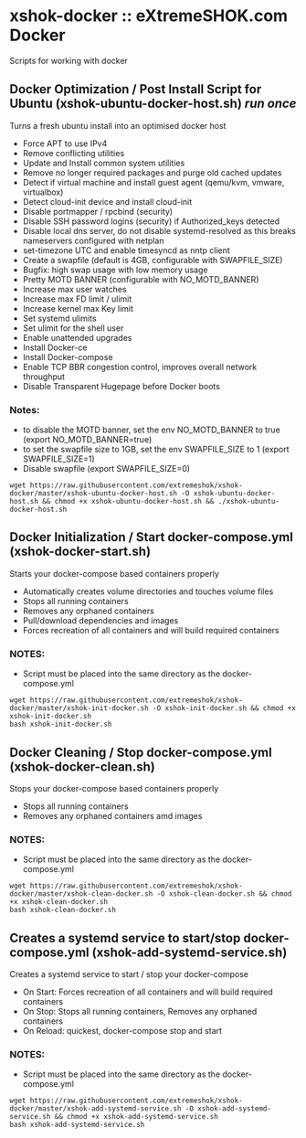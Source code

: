 # xshok-docker :: eXtremeSHOK.com Docker

Scripts for working with docker

## Docker Optimization / Post Install Script for Ubuntu (xshok-ubuntu-docker-host.sh) *run once*
Turns a fresh ubuntu install into an optimised docker host
* Force APT to use IPv4
* Remove conflicting utilities
* Update and Install common system utilities
* Remove no longer required packages and purge old cached updates
* Detect if virtual machine and install guest agent (qemu/kvm, vmware, virtualbox)
* Detect cloud-init device and install cloud-init
* Disable portmapper / rpcbind (security)
* Disable SSH password logins (security) if Authorized_keys detected
* Disable local dns server, do not disable systemd-resolved as this breaks nameservers configured with netplan
* set-timezone UTC and enable timesyncd as nntp client
* Create a swapfile (default is 4GB, configurable with SWAPFILE_SIZE)
* Bugfix: high swap usage with low memory usage
* Pretty MOTD BANNER (configurable with NO_MOTD_BANNER)
* Increase max user watches
* Increase max FD limit / ulimit
* Increase kernel max Key limit
* Set systemd ulimits
* Set ulimit for the shell user
* Enable unattended upgrades
* Install Docker-ce
* Install Docker-compose
* Enable TCP BBR congestion control, improves overall network throughput
* Disable Transparent Hugepage before Docker boots

### Notes:
* to disable the MOTD banner, set the env NO_MOTD_BANNER to true (export NO_MOTD_BANNER=true)
* to set the swapfile size to 1GB, set the env SWAPFILE_SIZE to 1 (export SWAPFILE_SIZE=1)
* Disable swapfile (export SWAPFILE_SIZE=0)
```
wget https://raw.githubusercontent.com/extremeshok/xshok-docker/master/xshok-ubuntu-docker-host.sh -O xshok-ubuntu-docker-host.sh && chmod +x xshok-ubuntu-docker-host.sh && ./xshok-ubuntu-docker-host.sh
```

## Docker Initialization / Start docker-compose.yml (xshok-docker-start.sh)
Starts your docker-compose based containers properly
* Automatically creates volume directories and touches volume files
* Stops all running containers
* Removes any orphaned containers
* Pull/download dependencies and images
* Forces recreation of all containers and will build required containers

### NOTES:
*  Script must be placed into the same directory as the docker-compose.yml
```
wget https://raw.githubusercontent.com/extremeshok/xshok-docker/master/xshok-init-docker.sh -O xshok-init-docker.sh && chmod +x xshok-init-docker.sh
bash xshok-init-docker.sh
```

## Docker Cleaning / Stop docker-compose.yml (xshok-docker-clean.sh)
Stops your docker-compose based containers properly
* Stops all running containers
* Removes any orphaned containers amd images

### NOTES:
*  Script must be placed into the same directory as the docker-compose.yml
```
wget https://raw.githubusercontent.com/extremeshok/xshok-docker/master/xshok-clean-docker.sh -O xshok-clean-docker.sh && chmod +x xshok-clean-docker.sh
bash xshok-clean-docker.sh
```

## Creates a systemd service to start/stop docker-compose.yml  (xshok-add-systemd-service.sh)
Creates a systemd service to start / stop your docker-compose
* On Start: Forces recreation of all containers and will build required containers
* On Stop: Stops all running containers, Removes any orphaned containers
* On Reload: quickest, docker-compose stop and start
### NOTES:
*  Script must be placed into the same directory as the docker-compose.yml
```
wget https://raw.githubusercontent.com/extremeshok/xshok-docker/master/xshok-add-systemd-service.sh -O xshok-add-systemd-service.sh && chmod +x xshok-add-systemd-service.sh
bash xshok-add-systemd-service.sh
```
